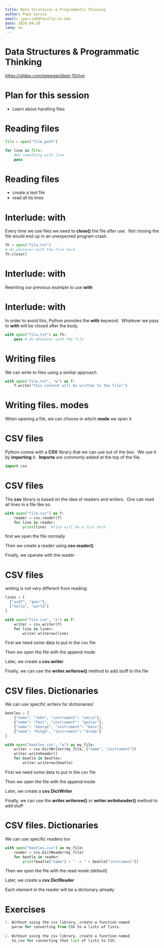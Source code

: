 ```yaml
---
title: Data Structures & Programmatic Thinking
author: Pepe García
email: jgarciah@faculty.ie.edu
date: 2020-04-20
lang: en
---
```


Data Structures & Programmatic Thinking
=======================================

https://slides.com/pepegar/dspt-10/live

Plan for this session
=====================

-   Learn about handling files

Reading files
=============

```python
file = open("file_path")

for line in file:
    #do something with line
    pass
```

Reading files
=============

-   create a text file
-   read all its lines

Interlude: with
===============

Every time we use files we need to **close()** the file after use.  Not
closing the file would end up in an unexpected program crash.

```python
fh = open("file.txt")
# do whatever with the file here
fh.close()
```

Interlude: with
===============

Rewriting our previous example to use **with**

Interlude: with
===============

In order to avoid this, Python provides the **with** keyword.  Whatever
we pass to **with** will be closed after the body.

```python
with open("file.txt") as fh:
    pass # do whatever with the file
```

Writing files
=============

We can write to files using a similar approach

```python
with open("file.txt", "w") as f:
    f.write("this content will be written to the file!")
```

Writing files. modes
====================


When opening a file, we can choose in which **mode** we open it

CSV files
=========

Python comes with a **CSV** library that we can use out of the box.  We
use it by **importing** it.  **Imports** are commonly added at the top
of the file.

```python
import csv
```

CSV files
=========

The **csv** library is based on the idea of readers and writers.  One
can read all lines in a file like so:

```python
with open("file.csv") as f:
    reader = csv.reader(f)
    for line in reader:
        print(line)  #line will be a list here 
```

first we open the file normally

Then we create a reader using **csv.reader()**

Finally, we operate with the reader

CSV files
=========

writing is not very different from reading:

```python
lines = [
  ["asdf", "qwer"],
  ["hello", "world"]
]

with open("file.csv", "a") as f:
    writer = csv.writer(f)
    for line in lines:
        writer.writerow(line)
```

First we need some data to put in the csv file

Then we open the file with the append mode

Later, we create a **csv.writer**

Finally, we can use the **writer.writerow()** method to add stuff to the
file

CSV files. Dictionaries
=======================

We can use specific writers for dictionaries!

```python
beatles = [
    {"name": "John", "instrument": "voice"},
    {"name": "Paul", "instrument": "guitar"},
    {"name": "George", "instrument": "bass"},
    {"name": "Ringo", "instrument": "drums"}
]

with open("beatles.csv", "w") as my_file:
    writer = csv.DictWriter(my_file, ["name", "instrument"])
    writer.writeheader()
    for beatle in beatles:
        writer.writerow(beatle)
```

First we need some data to put in the csv file

Then we open the file with the append mode

Later, we create a **csv.DictWriter**

Finally, we can use the **writer.writerow()** or
**writer.writeheader()** method to add stuff

CSV files. Dictionaries
=======================

We can use specific readers too

```python
with open("beatles.csv") as my_file:
    reader = csv.DictReader(my_file)
    for beatle in reader:
        print(beatle["name"] + " -> " + beatle["instrument"])
```

Then we open the file with the read mode (default)

Later, we create a **csv.DictReader**

Each element in the reader will be a dictionary already

Exercises
=========

```python
1. Without using the csv library, create a function named 
   parse for converting from CSV to a lists of lists.
  
2. Without using the csv library, create a function named
   to_csv for converting that list of lists to CSV.
```
